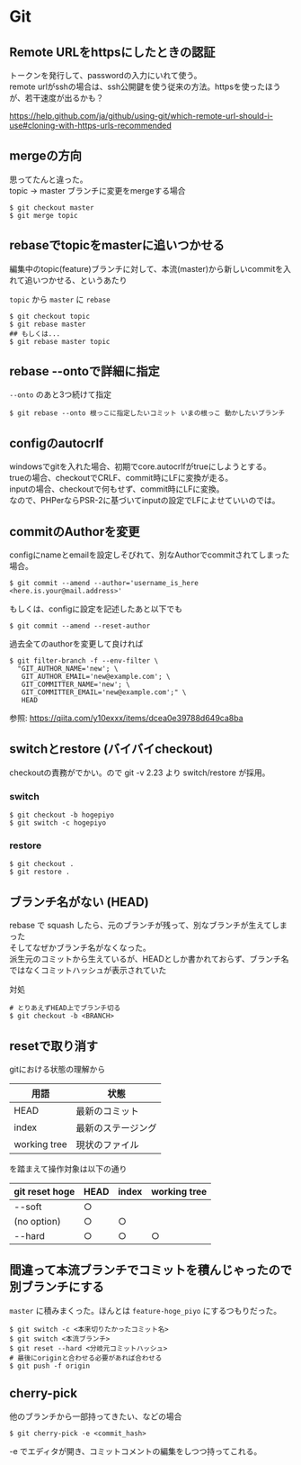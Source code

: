 # Git

## Remote URLをhttpsにしたときの認証
トークンを発行して、passwordの入力にいれて使う。  
remote urlがsshの場合は、ssh公開鍵を使う従来の方法。httpsを使ったほうが、若干速度が出るかも？

https://help.github.com/ja/github/using-git/which-remote-url-should-i-use#cloning-with-https-urls-recommended

## mergeの方向
思ってたんと違った。  
topic -> master ブランチに変更をmergeする場合
```
$ git checkout master
$ git merge topic
```

## rebaseでtopicをmasterに追いつかせる

編集中のtopic(feature)ブランチに対して、本流(master)から新しいcommitを入れて追いつかせる、というあたり  

`topic` から `master` に `rebase`

```
$ git checkout topic
$ git rebase master
## もしくは...
$ git rebase master topic
```

## rebase --ontoで詳細に指定

`--onto` のあと3つ続けて指定

```
$ git rebase --onto 根っこに指定したいコミット いまの根っこ 動かしたいブランチ
```

## configのautocrlf
windowsでgitを入れた場合、初期でcore.autocrlfがtrueにしようとする。  
trueの場合、checkoutでCRLF、commit時にLFに変換が走る。  
inputの場合、checkoutで何もせず、commit時にLFに変換。  
なので、PHPerならPSR-2に基づいてinputの設定でLFによせていいのでは。

## commitのAuthorを変更

configにnameとemailを設定しそびれて、別なAuthorでcommitされてしまった場合。

```
$ git commit --amend --author='username_is_here <here.is.your@mail.address>'
```

もしくは、configに設定を記述したあと以下でも

```
$ git commit --amend --reset-author
```

過去全てのauthorを変更して良ければ

```
$ git filter-branch -f --env-filter \
  "GIT_AUTHOR_NAME='new'; \
   GIT_AUTHOR_EMAIL='new@example.com'; \
   GIT_COMMITTER_NAME='new'; \
   GIT_COMMITTER_EMAIL='new@example.com';" \
   HEAD
```

参照: https://qiita.com/y10exxx/items/dcea0e39788d649ca8ba

## switchとrestore (バイバイcheckout)
checkoutの責務がでかい。ので git -v 2.23 より switch/restore が採用。

### switch

```
$ git checkout -b hogepiyo
$ git switch -c hogepiyo
```

### restore

```
$ git checkout .
$ git restore .
```

## ブランチ名がない (HEAD)

rebase で squash したら、元のブランチが残って、別なブランチが生えてしまった  
そしてなぜかブランチ名がなくなった。  
派生元のコミットから生えているが、HEADとしか書かれておらず、ブランチ名ではなくコミットハッシュが表示されていた

対処
```
# とりあえずHEAD上でブランチ切る
$ git checkout -b <BRANCH>
```

## resetで取り消す

gitにおける状態の理解から

|用語|状態|
|---|---|
|HEAD|最新のコミット|
|index|最新のステージング|
|working tree|現状のファイル|

を踏まえて操作対象は以下の通り

|git reset hoge|HEAD|index|working tree|
|---|---|---|---|
|--soft|○|||		
|(no option)|○|○||
|--hard|○|○|○|

## 間違って本流ブランチでコミットを積んじゃったので別ブランチにする

`master` に積みまくった。ほんとは `feature-hoge_piyo` にするつもりだった。  

```
$ git switch -c <本来切りたかったコミット名>
$ git switch <本流ブランチ>
$ git reset --hard <分岐元コミットハッシュ>
# 最後にoriginと合わせる必要があれば合わせる
$ git push -f origin
```

## cherry-pick

他のブランチから一部持ってきたい、などの場合

```
$ git cherry-pick -e <commit_hash>
```

-e でエディタが開き、コミットコメントの編集をしつつ持ってこれる。
